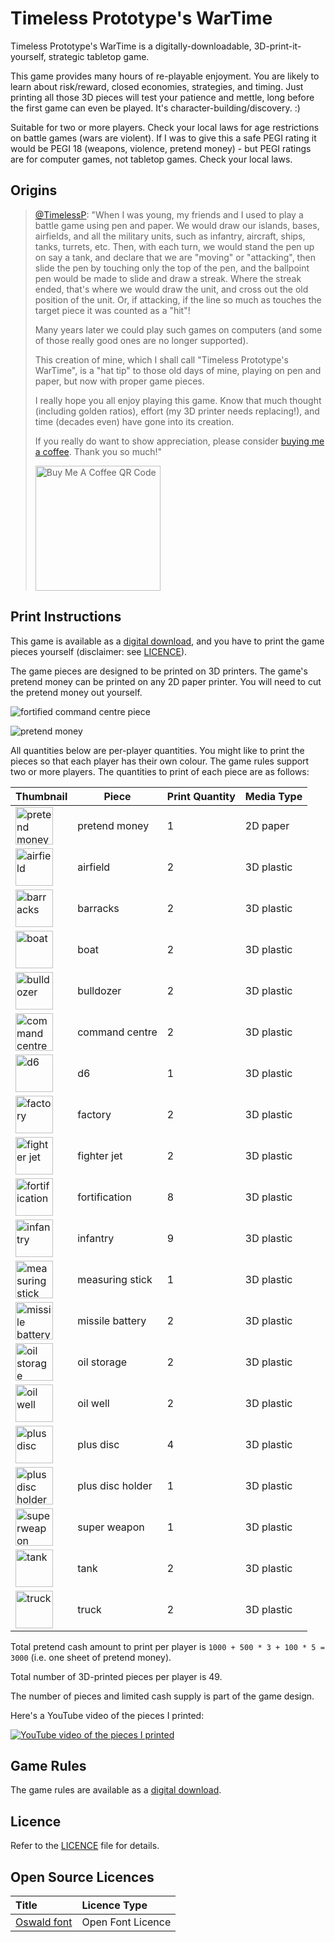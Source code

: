 # Timeless Prototype's WarTime

Timeless Prototype's WarTime is a digitally-downloadable, 3D-print-it-yourself, strategic tabletop game.

This game provides many hours of re-playable enjoyment. You are likely to learn about risk/reward, closed economies, strategies, and timing. Just printing all those 3D pieces will test your patience and mettle, long before the first game can even be played. It's character-building/discovery. :)

Suitable for two or more players. Check your local laws for age restrictions on battle games (wars are violent). If I was to give this a safe PEGI rating it would be PEGI 18 (weapons, violence, pretend money) - but PEGI ratings are for computer games, not tabletop games. Check your local laws.

## Origins

> [@TimelessP](https://github.com/TimelessP): "When I was young, my friends and I used to play a battle game using pen and paper. We would draw our islands, bases, airfields, and all the military units, such as infantry, aircraft, ships, tanks, turrets, etc. Then, with each turn, we would stand the pen up on say a tank, and declare that we are "moving" or "attacking", then slide the pen by touching only the top of the pen, and the ballpoint pen would be made to slide and draw a streak. Where the streak ended, that's where we would draw the unit, and cross out the old position of the unit. Or, if attacking, if the line so much as touches the target piece it was counted as a "hit"!
> 
> Many years later we could play such games on computers (and some of those really good ones are no longer supported).
> 
> This creation of mine, which I shall call "Timeless Prototype's WarTime", is a "hat tip" to those old days of mine, playing on pen and paper, but now with proper game pieces.
> 
> I really hope you all enjoy playing this game. Know that much thought (including golden ratios), effort (my 3D printer needs replacing!), and time (decades even) have gone into its creation.
> 
> If you really do want to show appreciation, please consider [buying me a coffee](https://www.buymeacoffee.com/timelessp). Thank you so much!"
> 
> <img src="media/images/bmc_qr.png" width="200" height="200" alt="Buy Me A Coffee QR Code" />

## Print Instructions

This game is available as a [digital download](https://github.com/TimelessP/wartime), and you have to print the game pieces yourself (disclaimer: see [LICENCE](LICENSE.txt)).

The game pieces are designed to be printed on 3D printers. The game's pretend money can be printed on any 2D paper
printer. You will need to cut the pretend money out yourself.

![fortified command centre piece](media/thumbnails/thumbnail-command-centre-fortified.png "fortified command centre")

![pretend money](media/paper/wartime-pretend-money.png "pretend money")

All quantities below are per-player quantities. You might like to print the pieces so that each player has their own
colour. The game rules support two or more players. The quantities to print of each piece are as follows:

| Thumbnail                                                                                                                                                                        | Piece            | Print Quantity | Media Type |
|:---------------------------------------------------------------------------------------------------------------------------------------------------------------------------------|------------------|----------------|------------|
| [<img src="media/paper/wartime-pretend-money.png" alt="pretend money" width="60" height="60" />](media/paper/wartime-pretend-money.pdf)                                          | pretend money    | 1              | 2D paper   |
| [<img src="media/thumbnails/thumbnail-airfield.png" alt="airfield" width="60" height="60" />](media/3d-prints/3dpiece-airfield.stl "airfield")                                   | airfield         | 2              | 3D plastic |
| [<img src="media/thumbnails/thumbnail-barracks.png" alt="barracks" width="60" height="60" />](media/3d-prints/3dpiece-barracks.stl "barracks")                                   | barracks         | 2              | 3D plastic |
| [<img src="media/thumbnails/thumbnail-boat.png" alt="boat" width="60" height="60" />](media/3d-prints/3dpiece-boat.stl "boat")                                                   | boat             | 2              | 3D plastic |
| [<img src="media/thumbnails/thumbnail-bulldozer.png" alt="bulldozer" width="60" height="60" />](media/3d-prints/3dpiece-bulldozer.stl "bulldozer")                               | bulldozer        | 2              | 3D plastic |
| [<img src="media/thumbnails/thumbnail-command-centre.png" alt="command centre" width="60" height="60" />](media/3d-prints/3dpiece-command-centre.stl "command centre")           | command centre   | 2              | 3D plastic |
| [<img src="media/thumbnails/thumbnail-d6.png" alt="d6" width="60" height="60" />](media/3d-prints/3dpiece-d6.stl "d6")                                                           | d6               | 1              | 3D plastic |
| [<img src="media/thumbnails/thumbnail-factory.png" alt="factory" width="60" height="60" />](media/3d-prints/3dpiece-factory.stl "factory")                                       | factory          | 2              | 3D plastic |
| [<img src="media/thumbnails/thumbnail-fighter-jet.png" alt="fighter jet" width="60" height="60" />](media/3d-prints/3dpiece-fighter-jet.stl "fighter jet")                       | fighter jet      | 2              | 3D plastic |
| [<img src="media/thumbnails/thumbnail-fortification.png" alt="fortification" width="60" height="60" />](media/3d-prints/3dpiece-fortification.stl "fortification")               | fortification    | 8              | 3D plastic |
| [<img src="media/thumbnails/thumbnail-infantry.png" alt="infantry" width="60" height="60" />](media/3d-prints/3dpiece-infantry.stl "infantry")                                   | infantry         | 9              | 3D plastic |
| [<img src="media/thumbnails/thumbnail-measuring-stick.png" alt="measuring stick" width="60" height="60" />](media/3d-prints/3dpiece-measuring-stick.stl "measuring stick")       | measuring stick  | 1              | 3D plastic |
| [<img src="media/thumbnails/thumbnail-missile-battery.png" alt="missile battery" width="60" height="60" />](media/3d-prints/3dpiece-missile-battery.stl "missile battery")       | missile battery  | 2              | 3D plastic |
| [<img src="media/thumbnails/thumbnail-oil-storage.png" alt="oil storage" width="60" height="60" />](media/3d-prints/3dpiece-oil-storage.stl "oil storage")                       | oil storage      | 2              | 3D plastic |
| [<img src="media/thumbnails/thumbnail-oil-well.png" alt="oil well" width="60" height="60" />](media/3d-prints/3dpiece-oil-well.stl "oil well")                                   | oil well         | 2              | 3D plastic |
| [<img src="media/thumbnails/thumbnail-plus-disc-holder-1.png" alt="plus disc" width="60" height="60" />](media/3d-prints/3dpiece-plus-disc.stl "plus disc")                      | plus disc        | 4              | 3D plastic |
| [<img src="media/thumbnails/thumbnail-plus-disc-holder-2.png" alt="plus disc holder" width="60" height="60" />](media/3d-prints/3dpiece-plus-disc-holder.stl "plus disc holder") | plus disc holder | 1              | 3D plastic |
| [<img src="media/thumbnails/thumbnail-superweapon.png" alt="superweapon" width="60" height="60" />](media/3d-prints/3dpiece-superweapon.stl "superweapon")                       | super weapon     | 1              | 3D plastic |
| [<img src="media/thumbnails/thumbnail-tank.png" alt="tank" width="60" height="60" />](media/3d-prints/3dpiece-tank.stl "tank")                                                   | tank             | 2              | 3D plastic |
| [<img src="media/thumbnails/thumbnail-truck.png" alt="truck" width="60" height="60" />](media/3d-prints/3dpiece-truck.stl "truck")                                               | truck            | 2              | 3D plastic |

Total pretend cash amount to print per player is `1000 + 500 * 3 + 100 * 5 = 3000` (i.e. one sheet of pretend money).

Total number of 3D-printed pieces per player is 49.

The number of pieces and limited cash supply is part of the game design.

Here's a YouTube video of the pieces I printed:

[![YouTube video of the pieces I printed](https://img.youtube.com/vi/7DOfBi7nyT8/0.jpg)](https://youtu.be/7DOfBi7nyT8)

## Game Rules

The game rules are available as a [digital download](wartime-rules.md). 

## Licence

Refer to the [LICENCE](LICENSE.txt) file for details.

## Open Source Licences

| Title                                                                                                                        | Licence Type      |
|:-----------------------------------------------------------------------------------------------------------------------------|:------------------|
| [Oswald font](https://fonts.google.com/specimen/Oswald?preview.text=1234567890&preview.text_type=custom&category=Sans+Serif) | Open Font Licence |
